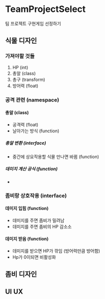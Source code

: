 # TeamProjectSelect
 팀 프로젝트 구현게임 선정하기

## 식물 디자인

### 가져야할 것들

1. HP (int)
2. 총알 (class)
3. 총구 (transform)
4. 방어력 (float)

### 공격 관련 (namespace)

#### 총알 (class)

* 공격력 (float)
* 날아가는 방식 (function)

##### 총알 변환 (interface)

* 중간에 상요작용할 식물 만나면 바뀜 (function)

##### 데미지 계산 공식 (function)

* 

### 좀비랑 상호작용 (interface)

#### 데미지 입힘 (function)

* 데미지를 주면 좀비가 밀려남
* 데미지를 주면 좀비의 HP 감소소

#### 데미지 받음 (function)

* 데미지를 받으면 HP가 깎임 (방어력만큼 방어함)
* Hp가 0이되면 비활성화
  
## 좀비 디자인




## UI UX